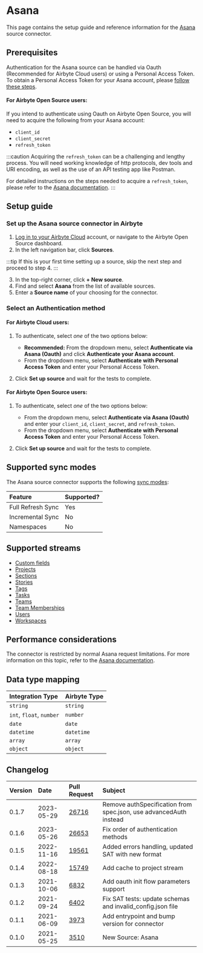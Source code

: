 # Asana

This page contains the setup guide and reference information for the [Asana](https://asana.com/) source connector.

## Prerequisites

Authentication for the Asana source can be handled via Oauth (Recommended for Airbyte Cloud users) or using a Personal Access Token.
To obtain a Personal Access Token for your Asana account, please 
[follow these steps](https://developers.asana.com/docs/personal-access-token).

#### For Airbyte Open Source users:

If you intend to authenticate using Oauth on Airbyte Open Source, you will need to acquire the following from your Asana account:
- `client_id`
- `client_secret`
- `refresh_token`

:::caution
Acquiring the `refresh_token` can be a challenging and lengthy process. You will need working knowledge of http protocols, dev tools and URI encoding, as well as the use of an API testing app like Postman.

For detailed instructions on the steps needed to acquire a `refresh_token`, please refer to the 
[Asana documentation](https://developers.asana.com/docs/oauth).
:::



## Setup guide
### Set up the Asana source connector in Airbyte
1. [Log in to your Airbyte Cloud](https://cloud.airbyte.com/workspaces) account, or navigate to the Airbyte Open Source dashboard.
2. In the left navigation bar, click **Sources**.

:::tip
If this is your first time setting up a source, skip the next step and proceed to step 4.
:::

3. In the top-right corner, click **+ New source**. 
4. Find and select **Asana** from the list of available sources.
5. Enter a **Source name** of your choosing for the connector.

### Select an Authentication method
#### For Airbyte Cloud users:
1. To authenticate, select *one* of the two options below:
    - **Recommended:** From the dropdown menu, select **Authenticate via Asana (Oauth)** and click **Authenticate your Asana account**.
    - From the dropdown menu, select **Authenticate with Personal Access Token** and enter your Personal Access Token.
    
2. Click **Set up source** and wait for the tests to complete.

#### For Airbyte Open Source users:
1. To authenticate, select *one* of the two options below:
    - From the dropdown menu, select **Authenticate via Asana (Oauth)** and enter your
  `client_id`, `client_secret`, and `refresh_token`.
    - From the dropdown menu, select **Authenticate with Personal Access Token** and enter your 
  Personal Access Token.


2. Click **Set up source** and wait for the tests to complete.

## Supported sync modes

The Asana source connector supports the following 
[sync modes](https://docs.airbyte.com/cloud/core-concepts#connection-sync-modes):

| Feature           | Supported? |
| :---------------- | :--------- |
| Full Refresh Sync | Yes        |
| Incremental Sync  | No         |
| Namespaces        | No         |

## Supported streams

- [Custom fields](https://developers.asana.com/docs/custom-fields)
- [Projects](https://developers.asana.com/docs/projects)
- [Sections](https://developers.asana.com/docs/sections)
- [Stories](https://developers.asana.com/docs/stories)
- [Tags](https://developers.asana.com/docs/tags)
- [Tasks](https://developers.asana.com/docs/tasks)
- [Teams](https://developers.asana.com/docs/teams)
- [Team Memberships](https://developers.asana.com/docs/team-memberships)
- [Users](https://developers.asana.com/docs/users)
- [Workspaces](https://developers.asana.com/docs/workspaces)

## Performance considerations

The connector is restricted by normal Asana request limitations. For more information on this topic, refer to the 
[Asana documentation](https://developers.asana.com/docs/rate-limits).

## Data type mapping

| Integration Type         | Airbyte Type |
| :----------------------- | :----------- |
| `string`                 | `string`     |
| `int`, `float`, `number` | `number`     |
| `date`                   | `date`       |
| `datetime`               | `datetime`   |
| `array`                  | `array`      |
| `object`                 | `object`     |

## Changelog

| Version | Date       | Pull Request                                             | Subject                                                    |
| :------ | :--------- | :------------------------------------------------------- | :--------------------------------------------------------- |
| 0.1.7   | 2023-05-29 | [26716](https://github.com/airbytehq/airbyte/pull/26716) | Remove authSpecification from spec.json, use advancedAuth instead         |
| 0.1.6   | 2023-05-26 | [26653](https://github.com/airbytehq/airbyte/pull/26653) | Fix order of authentication methods                        |
| 0.1.5   | 2022-11-16 | [19561](https://github.com/airbytehq/airbyte/pull/19561) | Added errors handling, updated SAT with new format         |
| 0.1.4   | 2022-08-18 | [15749](https://github.com/airbytehq/airbyte/pull/15749) | Add cache to project stream                                |
| 0.1.3   | 2021-10-06 | [6832](https://github.com/airbytehq/airbyte/pull/6832)   | Add oauth init flow parameters support                     |
| 0.1.2   | 2021-09-24 | [6402](https://github.com/airbytehq/airbyte/pull/6402)   | Fix SAT tests: update schemas and invalid_config.json file |
| 0.1.1   | 2021-06-09 | [3973](https://github.com/airbytehq/airbyte/pull/3973)   | Add entrypoint and bump version for connector              |
| 0.1.0   | 2021-05-25 | [3510](https://github.com/airbytehq/airbyte/pull/3510)   | New Source: Asana                                          |
